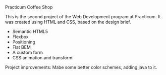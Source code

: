 Practicum Coffee Shop

This is the second project of the Web Development program at Practicum. It was created using HTML and CSS, based on the design brief.
- Semantic HTML5
- Flexbox
- Positioning
- Flat BEM
- A custom form
- CSS animation and transform

Project improvements:
Mabe some better color schemes, adding java to it. 
